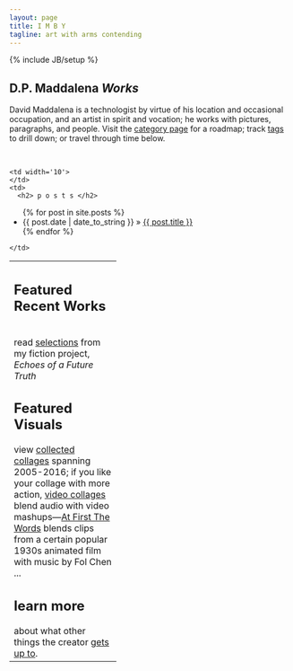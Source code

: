 ```yaml
---
layout: page
title: I M B Y
tagline: art with arms contending
---
```

{% include JB/setup %}

## D.P. Maddalena *Works*

David Maddalena is a technologist by virtue of his location and occasional occupation, and an artist in spirit and vocation; he works with pictures, paragraphs, and people. Visit the [category page](http://www.imby.net/categories.html) for a roadmap; track [tags](http://www.imby.net/tags.html) to drill down; or travel through time below.



&nbsp;
<table>
  <tr>
    <td width='175' valign='top'>
      <h2>Featured Recent Works</h2> <br />
      read <a href='http://www.imby.net/tags.html#Echoes%20of%20a%20Future%20Truth-ref'>selections</a> from my fiction project, <em>Echoes of a Future Truth</em><br />
      <h2>Featured Visuals</h2> view <a href='http://www.imby.net/20140223/collected-collages'>collected collages</a> spanning 2005-2016; if you like your collage with more action, <a href='http://www.imby.net/categories.html#video-ref'>video collages</a> blend audio with video mashups&mdash;<a href='20150801/first-the-words'>At First The Words</a> blends clips from a certain popular 1930s animated film with music by Fol Chen ... <br />
      <h2>learn more</h2> about what other things the creator <a href='http://maddalena.imby.net'>gets up to</a>. 
    </td>

    <td width='10'>
    </td>
    <td>
      <h2> p o s t s </h2>

<ul class="posts">
  {% for post in site.posts %}
    <li><span>{{ post.date | date_to_string }}</span> &raquo; <a href="{{ BASE_PATH }}{{ post.url }}">{{ post.title }}</a></li>
  {% endfor %}
</ul>
      
    </td>
  </tr>
 </table>

